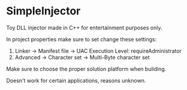 # SimpleInjector
Toy DLL injector made in C++ for entertainment purposes only.

In project properties make sure to set change these settings:
1. Linker -> Manifest file -> UAC Execution Level: requireAdministrator
2. Advanced -> Character set -> Multi-Byte character set

Make sure to choose the proper solution platform when building.

Doesn't work for certain applications, reasons unknown.
